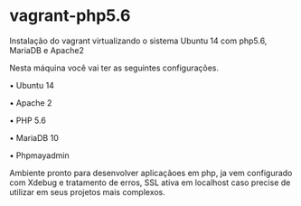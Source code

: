 # vagrant-php5.6
Instalação do vagrant virtualizando o sistema Ubuntu 14 com php5.6, MariaDB e Apache2

Nesta máquina você vai ter as seguintes configurações.

•	Ubuntu 14

•	Apache 2

•	PHP 5.6 

•	MariaDB 10

•	Phpmayadmin

Ambiente pronto para desenvolver aplicaçãoes em php, ja vem configurado com Xdebug e tratamento de erros, SSL ativa em localhost caso precise de utilizar em seus projetos mais complexos.
